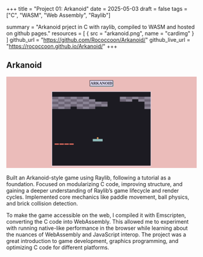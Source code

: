 +++
title = "Project 01: Arkanoid"
date = 2025-05-03
draft = false
tags = ["C", "WASM", "Web Assembly", "Raylib"]

summary = "Arkanoid prject in C with raylib, compiled to WASM and hosted on github pages."
resources = [
  { src = "arkanoid.png", name = "cardimg" }
]
github_url = "https://github.com/Rococcoon/Arkanoid/"
github_live_url = "https://rococcoon.github.io/Arkanoid/"
+++

## Arkanoid

![Arkanoid Image](arkanoid.png)

Built an Arkanoid-style game using Raylib, following a tutorial as a 
foundation. Focused on modularizing C code, improving structure, and gaining a 
deeper understanding of Raylib’s game lifecycle and render cycles. Implemented 
core mechanics like paddle movement, ball physics, and brick collision 
detection.

To make the game accessible on the web, I compiled it with Emscripten, 
converting the C code into WebAssembly. This allowed me to experiment with 
running native-like performance in the browser while learning about the 
nuances of WebAssembly and JavaScript interop. The project was a great 
introduction to game development, graphics programming, and optimizing C 
code for different platforms.
